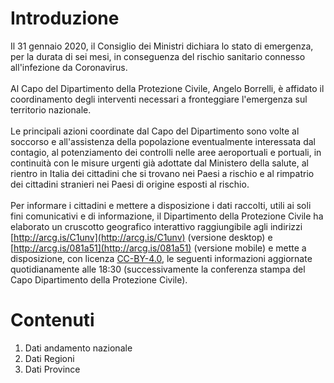# Introduzione
Il 31 gennaio 2020, il Consiglio dei Ministri dichiara lo stato di emergenza, per la durata di sei mesi, in conseguenza del rischio sanitario connesso all'infezione da Coronavirus.
<br><br>
Al Capo del Dipartimento della Protezione Civile, Angelo Borrelli, è affidato il coordinamento degli interventi necessari a fronteggiare l'emergenza sul territorio nazionale.
<br><br>
Le principali azioni coordinate dal Capo del Dipartimento sono volte al soccorso e all'assistenza della popolazione eventualmente interessata dal contagio, al potenziamento dei controlli nelle aree aeroportuali e portuali, in continuità con le misure urgenti già adottate dal Ministero della salute, al rientro in Italia dei cittadini che si trovano nei Paesi a rischio e al rimpatrio dei cittadini stranieri nei Paesi di origine esposti al rischio.
<br><br>
Per informare i cittadini e mettere a disposizione i dati raccolti, utili ai soli fini comunicativi e di informazione, il Dipartimento della Protezione Civile ha elaborato un cruscotto geografico interattivo raggiungibile agli indirizzi [http://arcg.is/C1unv](http://arcg.is/C1unv) (versione desktop) e [http://arcg.is/081a51](http://arcg.is/081a51) (versione mobile) e mette a disposizione, con licenza [CC-BY-4.0](https://github.com/pcm-dpc/COVID-19/blob/master/LICENSE), le seguenti informazioni aggiornate quotidianamente alle 18:30 (successivamente la conferenza stampa del Capo Dipartimento della Protezione Civile).

# Contenuti
1. Dati andamento nazionale
2. Dati Regioni
3. Dati Province